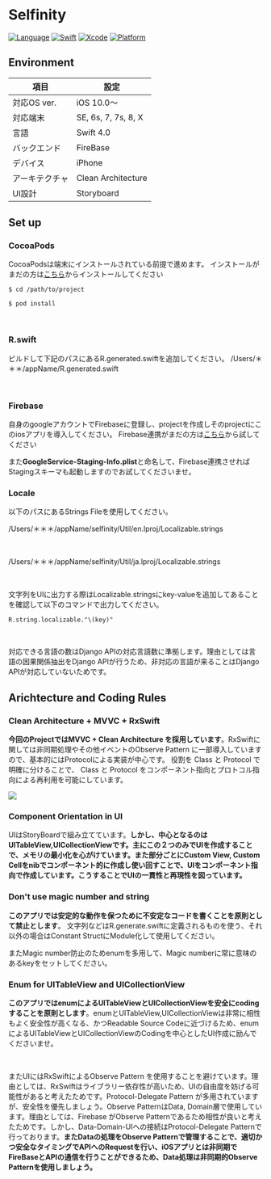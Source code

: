 # Selfinity

[![Language](https://img.shields.io/badge/language-swift-orange.svg?style=flat)](https://developer.apple.com/swift)
[![Swift](https://img.shields.io/badge/Swift-4.0-orange.svg)](https://swift.org)
[![Xcode](https://img.shields.io/badge/Xcode-10.0-blue.svg)](https://developer.apple.com/xcode)
[![Platform](https://img.shields.io/cocoapods/p/TabPageViewController.svg?style=flat)](http://cocoapods.org/pods/TabPageViewController)

## Environment
|項目|設定|
|----|----|
|対応OS ver.|iOS 10.0〜|
|対応端末| SE, 6s, 7, 7s, 8, X |
|言語|Swift 4.0|
|バックエンド|FireBase| 
|デバイス|iPhone|
|アーキテクチャ|Clean Architecture|
|UI設計|Storyboard|


## Set up

### CocoaPods

CocoaPodsは端末にインストールされている前提で進めます。
インストールがまだの方は[こちら](http://qiita.com/satoken0417/items/479bcdf91cff2634ffb1)からインストールしてください<br>


```
$ cd /path/to/project

$ pod install
```

<br>

### R.swift

ビルドして下記のパスにあるR.generated.swiftを追加してください。
/Users/＊＊＊/appName/R.generated.swift

<br>

### Firebase

自身のgoogleアカウントでFirebaseに登録し、projectを作成しそのprojectにこのiosアプリを導入してください。
Firebase連携がまだの方は[こちら](https://firebase.google.com/docs/ios/setup?hl=ja)から試してください<br>

また**GoogleService-Staging-Info.plist**と命名して、Firebase連携させればStagingスキーマも起動しますのでお試してくださいませ。


### Locale

 以下のパスにあるStrings Fileを使用してください。
 
 /Users/＊＊＊/appName/selfinity/Util/en.lproj/Localizable.strings
 
 <br>

/Users/＊＊＊/appName/selfinity/Util/ja.lproj/Localizable.strings


<br>


文字列をUIに出力する際はLocalizable.stringsにkey-valueを追加してあることを確認して以下のコマンドで出力してください。


```
R.string.localizable."\(key)"
```


<br>


対応できる言語の数はDjango APIの対応言語数に準拠します。理由としては言語の因果関係抽出をDjango APIが行うため、非対応の言語が来ることはDjango APIが対応していないためです。


## Arichtecture and Coding Rules

### Clean Architecture + MVVC + RxSwift

**今回のProjectではMVVC + Clean Architecture を採用しています**。RxSwiftに関しては非同期処理やその他イベントのObserve Pattern に一部導入していますので、基本的にはProtocolによる実装が中心です。
役割を Class と Protocol で明確に分けることで、 Class と Protocol をコンポーネント指向とプロトコル指向による再利用を可能にしています。

![](https://camo.qiitausercontent.com/d42637dd903e451f6eedd267dd19ab21ee442324/68747470733a2f2f71696974612d696d6167652d73746f72652e73332e616d617a6f6e6177732e636f6d2f302f3133373132362f66623631393232622d613363392d303233392d643933612d3631313731376163616462662e6a706567)


### Component Orientation in UI

UIはStoryBoardで組み立てています。**しかし、中心となるのはUITableView,UICollectionViewです。主にこの２つのみでUIを作成することで、メモリの最小化を心がけています。また部分ごとにCustom View, Custom Cellをnibでコンポーネント的に作成し使い回すことで、UIをコンポーネント指向で作成しています。こうすることでUIの一貫性と再現性を図っています。**


### Don't use magic number and string

**このアプリでは安定的な動作を保つために不安定なコードを書くことを原則として禁止とします**。
文字列などはR.generate.swiftに定義されるものを使う、それ以外の場合はConstant StructにModule化して使用してください。

またMagic number防止のためenumを多用して、Magic numberに常に意味のあるkeyをセットしてください。

### Enum for UITableView and UICollectionView

**このアプリではenumによるUITableViewとUICollectionViewを安全にcodingすることを原則とします**。enumとUITableView,UICollectionViewは非常に相性もよく安全性が高くなる、かつReadable Source Codeに近づけるため、enumによるUITableViewとUICollectionViewのCodingを中心としたUI作成に励んでくださいませ。



<br>


またUIにはRxSwiftによるObserve Pattern を使用することを避けています。理由としては、RxSwiftはライブラリー依存性が高いため、UIの自由度を妨げる可能性があると考えたためです。Protocol-Delegate Pattern が多用されていますが、安全性を優先しましょう。Observe PatternはData, Domain層で使用しています。理由としては、Firebase がObserve Patternであるため相性が良いと考えたためです。しかし、Data-Domain-UIへの接続はProtocol-Delegate Patternで行っております。**またDataの処理をObserve Patternで管理することで、適切かつ安全なタイミングでAPIへのRequestを行い、iOSアプリとは非同期でFireBaseとAPIの通信を行うことができるため、Data処理は非同期的Observe Patternを使用しましょう。**
